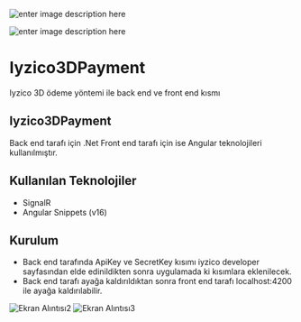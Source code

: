 ![enter image description here](https://miro.medium.com/max/750/1*zc1BKfAHkpvrZlHPbUvuYA.png)

![enter image description here](https://miro.medium.com/v2/resize:fit:512/1*FKD2Uy_Q6r6AviZA2VD4RQ.png)

# Iyzico3DPayment
Iyzico 3D ödeme yöntemi ile back end ve front end kısmı


## Iyzico3DPayment

Back end tarafı için .Net Front end tarafı için ise Angular teknolojileri kullanılmıştır.

## Kullanılan Teknolojiler

- SignalR
- Angular Snippets (v16)


## Kurulum
- Back end tarafında ApiKey ve SecretKey kısımı iyzico developer sayfasından elde edinildikten sonra uygulamada ki kısımlara eklenilecek.
- Back end tarafı ayağa kaldırıldıktan sonra front end tarafı localhost:4200 ile ayağa kaldırılabilir.
  


![Ekran Alıntısı2](https://github.com/aerenkrdnz/Iyzico3DPayment/assets/151842601/66cc3baf-1d3a-4d62-96a1-aa81bdd48c3f)
![Ekran Alıntısı3](https://github.com/aerenkrdnz/Iyzico3DPayment/assets/151842601/892478bb-647a-430b-af72-43dbfb65da40)


